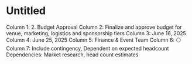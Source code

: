 # Untitled

Column 1: 2. Budget Approval
Column 2: Finalize and approve budget for venue, marketing, logistics and sponsorship tiers
Column 3: June 16, 2025
Column 4: June 25, 2025
Column 5: Finance & Event Team
Column 6: ⚪
Column 7: Include contingency, Dependent on expected headcount
Dependencies: Market research, head count estimates